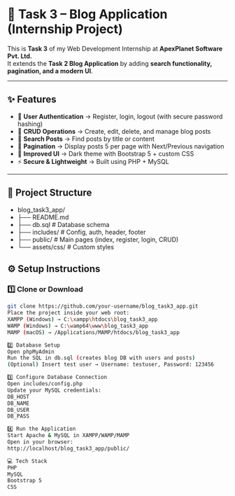 # 🚀 Task 3 – Blog Application (Internship Project)

This is **Task 3** of my Web Development Internship at **ApexPlanet Software Pvt. Ltd.**  
It extends the **Task 2 Blog Application** by adding **search functionality, pagination, and a modern UI**.  

---

## ✨ Features
- 🔐 **User Authentication** → Register, login, logout (with secure password hashing)  
- 📑 **CRUD Operations** → Create, edit, delete, and manage blog posts  
- 🔎 **Search Posts** → Find posts by title or content  
- 📑 **Pagination** → Display posts 5 per page with Next/Previous navigation  
- 🎨 **Improved UI** → Dark theme with Bootstrap 5 + custom CSS  
- ⚡ **Secure & Lightweight** → Built using PHP + MySQL  

---

## 📂 Project Structure
-  blog_task3_app/
-  ├── README.md
-  ├── db.sql # Database schema
-  ├── includes/ # Config, auth, header, footer
-  ├── public/ # Main pages (index, register, login, CRUD)
-  └── assets/css/ # Custom styles

## ⚙️ Setup Instructions

### 1️⃣ Clone or Download
```bash
git clone https://github.com/your-username/blog_task3_app.git
Place the project inside your web root:
XAMPP (Windows) → C:\xampp\htdocs\blog_task3_app
WAMP (Windows) → C:\wamp64\www\blog_task3_app
MAMP (macOS) → /Applications/MAMP/htdocs/blog_task3_app

2️⃣ Database Setup
Open phpMyAdmin
Run the SQL in db.sql (creates blog DB with users and posts)
(Optional) Insert test user → Username: testuser, Password: 123456

3️⃣ Configure Database Connection
Open includes/config.php
Update your MySQL credentials:
DB_HOST
DB_NAME
DB_USER
DB_PASS

4️⃣ Run the Application
Start Apache & MySQL in XAMPP/WAMP/MAMP
Open in your browser:
http://localhost/blog_task3_app/public/

💻 Tech Stack
PHP
MySQL
Bootstrap 5
CSS

